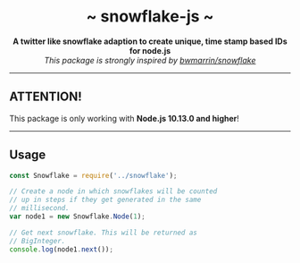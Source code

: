 <div align="center">
     <h1>~ snowflake-js ~</h1>
     <strong>A twitter like snowflake adaption to create unique, time stamp based IDs for node.js</strong><br>
     <i>This package is strongly inspired by <a href="https://github.com/bwmarrin/snowflake">bwmarrin/snowflake</a></i>
</div>

---

## ATTENTION!

This package is only working with **Node.js 10.13.0 and higher**!

---

## Usage

```js
const Snowflake = require('../snowflake');

// Create a node in which snowflakes will be counted
// up in steps if they get generated in the same
// millisecond.
var node1 = new Snowflake.Node(1);

// Get next snowflake. This will be returned as
// BigInteger.
console.log(node1.next());
```